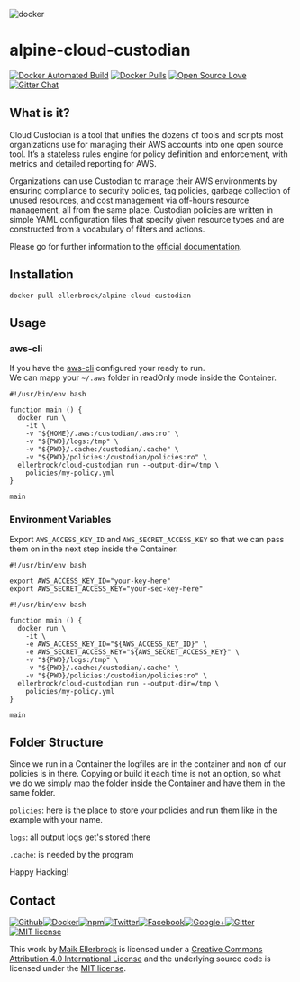 ![docker](https://github.frapsoft.com/top/docker-security.jpg)

# alpine-cloud-custodian

[![Docker Automated Build](https://img.shields.io/docker/automated/ellerbrock/alpine-cloud-custodian.svg)](https://hub.docker.com/r/ellerbrock/alpine-cloud-custodian/) [![Docker Pulls](https://img.shields.io/docker/pulls/ellerbrock/alpine-cloud-custodian.svg)](https://hub.docker.com/r/ellerbrock/alpine-cloud-custodian/) [![Open Source Love](https://badges.frapsoft.com/os/v1/open-source.svg)](https://github.com/ellerbrock/open-source-badges/) [![Gitter Chat](https://badges.gitter.im/frapsoft/frapsoft.svg)](https://gitter.im/frapsoft/frapsoft/)

## What is it?

Cloud Custodian is a tool that unifies the dozens of tools and scripts most organizations use for managing their AWS accounts into one open source tool. It’s a stateless rules engine for policy definition and enforcement, with metrics and detailed reporting for AWS.

Organizations can use Custodian to manage their AWS environments by ensuring compliance to security policies, tag policies, garbage collection of unused resources, and cost management via off-hours resource management, all from the same place. Custodian policies are written in simple YAML configuration files that specify given resource types and are constructed from a vocabulary of filters and actions.

Please go for further information to the [official documentation](http://www.capitalone.io/cloud-custodian/docs/index.html).

## Installation

`docker pull ellerbrock/alpine-cloud-custodian`

## Usage


### aws-cli

If you have the [aws-cli](https://github.com/aws/aws-cli) configured your ready to run.  
We can mapp your `~/.aws` folder in readOnly mode inside the Container.

```
#!/usr/bin/env bash

function main () {
  docker run \
    -it \
    -v "${HOME}/.aws:/custodian/.aws:ro" \
    -v "${PWD}/logs:/tmp" \
    -v "${PWD}/.cache:/custodian/.cache" \
    -v "${PWD}/policies:/custodian/policies:ro" \
  ellerbrock/cloud-custodian run --output-dir=/tmp \
    policies/my-policy.yml
}

main
```
### Environment Variables

Export `AWS_ACCESS_KEY_ID` and `AWS_SECRET_ACCESS_KEY` so that we can pass them on in the next step inside the Container.

```
#!/usr/bin/env bash

export AWS_ACCESS_KEY_ID="your-key-here" 
export AWS_SECRET_ACCESS_KEY="your-sec-key-here"
```

```
#!/usr/bin/env bash

function main () {
  docker run \
    -it \
    -e AWS_ACCESS_KEY_ID="${AWS_ACCESS_KEY_ID}" \
    -e AWS_SECRET_ACCESS_KEY="${AWS_SECRET_ACCESS_KEY}" \
    -v "${PWD}/logs:/tmp" \
    -v "${PWD}/.cache:/custodian/.cache" \
    -v "${PWD}/policies:/custodian/policies:ro" \
  ellerbrock/cloud-custodian run --output-dir=/tmp \
    policies/my-policy.yml
}

main
```

## Folder Structure

Since we run in a Container the logfiles are in the container and non of our policies is in there. Copying or build it each time is not an option, so what we do we simply map the folder inside the Container and have them in the same folder.

`policies`: here is the place to store your policies and run them like in the example with your name.

`logs`: all output logs get's stored there

`.cache`: is needed by the program

Happy Hacking!

##  Contact

[![Github](https://github.frapsoft.com/social/github.png)](https://github.com/ellerbrock/)[![Docker](https://github.frapsoft.com/social/docker.png)](https://hub.docker.com/u/ellerbrock/)[![npm](https://github.frapsoft.com/social/npm.png)](https://www.npmjs.com/~ellerbrock)[![Twitter](https://github.frapsoft.com/social/twitter.png)](https://twitter.com/frapsoft/)[![Facebook](https://github.frapsoft.com/social/facebook.png)](https://www.facebook.com/frapsoft/)[![Google+](https://github.frapsoft.com/social/google-plus.png)](https://plus.google.com/116540931335841862774)[![Gitter](https://github.frapsoft.com/social/gitter.png)](https://gitter.im/frapsoft/frapsoft/)
[![MIT license](https://badges.frapsoft.com/os/mit/mit-125x28.png?v=103)](https://opensource.org/licenses/mit-license.php)


This work by <a xmlns:cc="http://creativecommons.org/ns#" href="https://github.com/ellerbrock" property="cc:attributionName" rel="cc:attributionURL">Maik Ellerbrock</a> is licensed under a <a rel="license" href="https://creativecommons.org/licenses/by/4.0/">Creative Commons Attribution 4.0 International License</a> and the underlying source code is licensed under the <a rel="license" href="https://opensource.org/licenses/mit-license.php">MIT license</a>.

